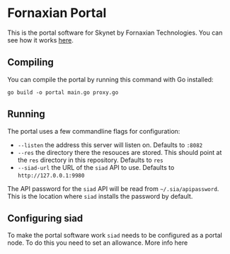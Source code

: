 # Fornaxian Portal

This is the portal software for Skynet by Fornaxian Technologies. You can see how it works [here](https://sky.pixeldrain.com).

## Compiling

You can compile the portal by running this command with Go installed:

```
go build -o portal main.go proxy.go
```

## Running

The portal uses a few commandline flags for configuration:

 * `--listen` the address this server will listen on. Defaults to `:8082`
 * `--res` the directory there the resouces are stored. This should point at the
   `res` directory in this repository. Defaults to `res`
 * `--siad-url` the URL of the `siad` API to use. Defaults to `http://127.0.0.1:9980`

The API password for the `siad` API will be read from `~/.sia/apipassword`. This
is the location where `siad` installs the password by default.

## Configuring siad

To make the portal software work `siad` needs to be configured as a portal node.
To do this you need to set an allowance. More info here
